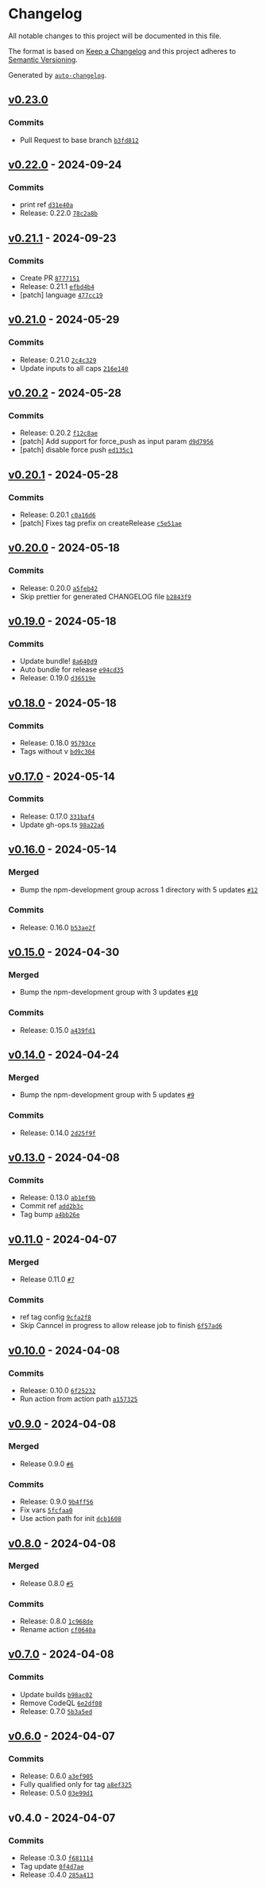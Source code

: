 # Changelog

All notable changes to this project will be documented in this file.

The format is based on [Keep a Changelog](https://keepachangelog.com/en/1.0.0/)
and this project adheres to [Semantic Versioning](https://semver.org/spec/v2.0.0.html).

Generated by [`auto-changelog`](https://github.com/CookPete/auto-changelog).

## [v0.23.0](https://github.com/talview/release-action/compare/v0.22.0...v0.23.0)

### Commits

- Pull Request to base branch [`b3fd812`](https://github.com/talview/release-action/commit/b3fd812e579927d5e39d55d5610eaec44879a843)

## [v0.22.0](https://github.com/talview/release-action/compare/v0.21.1...v0.22.0) - 2024-09-24

### Commits

- print ref [`d31e40a`](https://github.com/talview/release-action/commit/d31e40a0f740367fefd7377cd69bf36d50fa8546)
- Release: 0.22.0 [`78c2a8b`](https://github.com/talview/release-action/commit/78c2a8b427e092825e5130fe85ef58278fc20cd0)

## [v0.21.1](https://github.com/talview/release-action/compare/v0.21.0...v0.21.1) - 2024-09-23

### Commits

- Create PR [`8777151`](https://github.com/talview/release-action/commit/8777151db624a7dac2594fc9b7d5bc2ede5ded2c)
- Release: 0.21.1 [`efbd4b4`](https://github.com/talview/release-action/commit/efbd4b4a24acf6c25f54f62366523955e3784a52)
- [patch] language [`477cc19`](https://github.com/talview/release-action/commit/477cc19be41af0a214486d23ed0fbb37fb034df9)

## [v0.21.0](https://github.com/talview/release-action/compare/v0.20.2...v0.21.0) - 2024-05-29

### Commits

- Release: 0.21.0 [`2c4c329`](https://github.com/talview/release-action/commit/2c4c3296b52aaa8ff2e919f205d34b705281ccbd)
- Update inputs to all caps [`216e140`](https://github.com/talview/release-action/commit/216e1401a351d30fcc45c0b68f7dc6465c5a0426)

## [v0.20.2](https://github.com/talview/release-action/compare/v0.20.1...v0.20.2) - 2024-05-28

### Commits

- Release: 0.20.2 [`f12c8ae`](https://github.com/talview/release-action/commit/f12c8ae3d4fe172e740e33614f43de043ea698b2)
- [patch] Add support for force_push as input param [`d9d7956`](https://github.com/talview/release-action/commit/d9d7956b6aadb613b454f2f3b651deba46ef64ed)
- [patch] disable force push [`ed135c1`](https://github.com/talview/release-action/commit/ed135c1a00b4422ac2322d2bf244afd4c7d4a8e2)

## [v0.20.1](https://github.com/talview/release-action/compare/v0.20.0...v0.20.1) - 2024-05-28

### Commits

- Release: 0.20.1 [`c0a16d6`](https://github.com/talview/release-action/commit/c0a16d63aec48485465596d932c460981772af88)
- [patch] Fixes tag prefix on createRelease [`c5e51ae`](https://github.com/talview/release-action/commit/c5e51ae9d64a53adba58dff3a22d5b4e574f7575)

## [v0.20.0](https://github.com/talview/release-action/compare/v0.19.0...v0.20.0) - 2024-05-18

### Commits

- Release: 0.20.0 [`a5feb42`](https://github.com/talview/release-action/commit/a5feb423294895b1b65c23df671cea5b1702c835)
- Skip prettier for generated CHANGELOG file [`b2843f9`](https://github.com/talview/release-action/commit/b2843f9222cfd93719741c399e6f5ba55ad85bbc)

## [v0.19.0](https://github.com/talview/release-action/compare/v0.18.0...v0.19.0) - 2024-05-18

### Commits

- Update bundle! [`8a640d9`](https://github.com/talview/release-action/commit/8a640d913ab6710b3e1d72636026a5e6d35aa26f)
- Auto bundle for release [`e94cd35`](https://github.com/talview/release-action/commit/e94cd3518dcd6c270263f945e9e5b6fdf21031e2)
- Release: 0.19.0 [`d36519e`](https://github.com/talview/release-action/commit/d36519e8bbdade3e29f4d78672f77c271c266724)

## [v0.18.0](https://github.com/talview/release-action/compare/v0.17.0...v0.18.0) - 2024-05-18

### Commits

- Release: 0.18.0 [`95793ce`](https://github.com/talview/release-action/commit/95793cec81f99f2d6787a0e6d633955fa97b75c3)
- Tags without v [`bd9c304`](https://github.com/talview/release-action/commit/bd9c30456ec0587ce7eb69696a6a105a4904cb35)

## [v0.17.0](https://github.com/talview/release-action/compare/v0.16.0...v0.17.0) - 2024-05-14

### Commits

- Release: 0.17.0 [`331baf4`](https://github.com/talview/release-action/commit/331baf46310ca2e9745f542997cb3c3f35f96dfe)
- Update gh-ops.ts [`98a22a6`](https://github.com/talview/release-action/commit/98a22a6a86d73c7bb91b0101c4bea8d0d98e0c8d)

## [v0.16.0](https://github.com/talview/release-action/compare/v0.15.0...v0.16.0) - 2024-05-14

### Merged

- Bump the npm-development group across 1 directory with 5 updates [`#12`](https://github.com/talview/release-action/pull/12)

### Commits

- Release: 0.16.0 [`b53ae2f`](https://github.com/talview/release-action/commit/b53ae2f562930012eeaddde7249c584935583d5d)

## [v0.15.0](https://github.com/talview/release-action/compare/v0.14.0...v0.15.0) - 2024-04-30

### Merged

- Bump the npm-development group with 3 updates [`#10`](https://github.com/talview/release-action/pull/10)

### Commits

- Release: 0.15.0 [`a439fd1`](https://github.com/talview/release-action/commit/a439fd1ebc426a6c8e4ef4a149068c82ec32a4cc)

## [v0.14.0](https://github.com/talview/release-action/compare/v0.13.0...v0.14.0) - 2024-04-24

### Merged

- Bump the npm-development group with 5 updates [`#9`](https://github.com/talview/release-action/pull/9)

### Commits

- Release: 0.14.0 [`2d25f9f`](https://github.com/talview/release-action/commit/2d25f9f5915a919d10e27121ebac01835b31ee88)

## [v0.13.0](https://github.com/talview/release-action/compare/v0.11.0...v0.13.0) - 2024-04-08

### Commits

- Release: 0.13.0 [`ab1ef9b`](https://github.com/talview/release-action/commit/ab1ef9bfe185363ab41bf55436feaf75d61f6632)
- Commit ref [`add2b3c`](https://github.com/talview/release-action/commit/add2b3c3ce80529f51e6dd434788f17a57c8a1e7)
- Tag bump [`a4bb26e`](https://github.com/talview/release-action/commit/a4bb26e8542e7921c3e7d84a61f0fc9dc98c18e7)

## [v0.11.0](https://github.com/talview/release-action/compare/v0.10.0...v0.11.0) - 2024-04-07

### Merged

- Release 0.11.0 [`#7`](https://github.com/talview/release-action/pull/7)

### Commits

- ref tag config [`9cfa2f8`](https://github.com/talview/release-action/commit/9cfa2f8d4bda8b0680e866bfcb6c717e3cef0045)
- Skip Canncel in progress to allow release job to finish [`6f57ad6`](https://github.com/talview/release-action/commit/6f57ad6af16a867269dd55facc5bf181073b692d)

## [v0.10.0](https://github.com/talview/release-action/compare/v0.9.0...v0.10.0) - 2024-04-08

### Commits

- Release: 0.10.0 [`6f25232`](https://github.com/talview/release-action/commit/6f252325e37d82e6324456661763f9be6f2c0e34)
- Run action from action path [`a157325`](https://github.com/talview/release-action/commit/a157325b600bfea175b6b58ae2108c372777ad06)

## [v0.9.0](https://github.com/talview/release-action/compare/v0.8.0...v0.9.0) - 2024-04-08

### Merged

- Release 0.9.0 [`#6`](https://github.com/talview/release-action/pull/6)

### Commits

- Release: 0.9.0 [`9b4ff56`](https://github.com/talview/release-action/commit/9b4ff5668618484dd9ff7a31a6c762f43a91e563)
- Fix vars [`5fcfaa0`](https://github.com/talview/release-action/commit/5fcfaa0279668e6f095de531e5630173bde5200d)
- Use action path for init [`dcb1608`](https://github.com/talview/release-action/commit/dcb1608575f6b0f16025b8f78d061e9aa5c1f24c)

## [v0.8.0](https://github.com/talview/release-action/compare/v0.7.0...v0.8.0) - 2024-04-08

### Merged

- Release 0.8.0 [`#5`](https://github.com/talview/release-action/pull/5)

### Commits

- Release: 0.8.0 [`1c968de`](https://github.com/talview/release-action/commit/1c968dededb4be884d72769956a6ae590bdebe31)
- Rename action [`cf0640a`](https://github.com/talview/release-action/commit/cf0640aa842a734938f6a6152915505f3b404841)

## [v0.7.0](https://github.com/talview/release-action/compare/v0.6.0...v0.7.0) - 2024-04-08

### Commits

- Update builds [`b98ac02`](https://github.com/talview/release-action/commit/b98ac02380f1767203614b6af67b242c2446b176)
- Remove CodeQL [`6e2df08`](https://github.com/talview/release-action/commit/6e2df08a7c1593d1de3b0b320333713cf52f4325)
- Release: 0.7.0 [`5b3a5ed`](https://github.com/talview/release-action/commit/5b3a5edb9491db2cf09a25c0d2fc52b5981cf135)

## [v0.6.0](https://github.com/talview/release-action/compare/v0.4.0...v0.6.0) - 2024-04-07

### Commits

- Release: 0.6.0 [`a3ef905`](https://github.com/talview/release-action/commit/a3ef905642109be35c34f867a756e4e7da4ecc37)
- Fully qualified only for tag [`a8ef325`](https://github.com/talview/release-action/commit/a8ef325bf86cbcba46c9227a6d947ab115401714)
- Release: 0.5.0 [`03e99d1`](https://github.com/talview/release-action/commit/03e99d16a0b8c834bedce4cb7b62d25bc509e54f)

## v0.4.0 - 2024-04-07

### Commits

- Release :0.3.0 [`f681114`](https://github.com/talview/release-action/commit/f681114719f8f86ad1267d3f0d2837d8cd50d7b5)
- Tag update [`0f4d7ae`](https://github.com/talview/release-action/commit/0f4d7ae369046ded892f70ae3903ecbfab651e17)
- Release :0.4.0 [`285a413`](https://github.com/talview/release-action/commit/285a413a6ed441f7ffc1b16141f8650f20150612)
